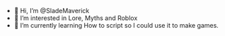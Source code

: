 - 👋 Hi, I’m @SladeMaverick
- 👀 I’m interested in Lore, Myths and Roblox 
- 🌱 I’m currently learning How to script so I could use it to make games.

<!---
SladeMaverick/SladeMaverick is a ✨ special ✨ repository because its `README.md` (this file) appears on your GitHub profile.
You can click the Preview link to take a look at your changes.
--->
